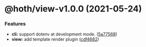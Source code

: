 # @hoth/view-v1.0.0 (2021-05-24)


### Features

* **cli:** support dotenv at development mode. ([5a77568](https://github.com/searchfe/hoth/commit/5a7756829e7ef59305fd4c7f0b460e0918cc70b4))
* **view:** add template render plugin ([cdf4682](https://github.com/searchfe/hoth/commit/cdf4682a2fdae187a4e52960f6c9076b0406e26e))
